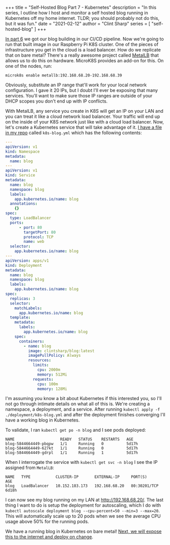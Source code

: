 +++
title = "Self-Hosted Blog Part 7 - Kubernetes"
description = "In this series, I outline how I host and monitor a self hosted blog running in Kubernetes off my home internet. TLDR; you should probably not do this, but it was fun."
date = "2021-02-12"
author = "Clint Sharp"
series = [ "self-hosted-blog" ]
+++

[In part 6](../5) we got our blog building in our CI/CD pipeline. Now we're going to run that built image in our Raspberry Pi K8S cluster. One of the pieces of infrastructure you get in the cloud is a load balancer. How do we replicate that on bare metal? There's a really awesome project called [MetalLB](https://metallb.universe.tf/) that allows us to do this on hardware. MicroK8S provides an add-on for this. On one of the nodes, run:

```shell
microk8s enable metallb:192.168.68.20-192.168.68.39
```

Obviously, substitute an IP range that'll work for your local network configuration. I gave it 20 IPs, but I doubt I'll ever be exposing that many services. You'll want to make sure those IP ranges are outside of your DHCP scopes you don't end up with IP conflicts. 

With MetalLB, any service you create in K8S will get an IP on your LAN and you can treat it like a cloud network load balancer. Your traffic will end up on the inside of your K8S network just like with a cloud load balancer. Now, let's create a Kubernetes service that will take advantage of it. [I have a file in my repo](https://github.com/coccyx/blog/blob/main/deployment/k8s-blog.yml) called `k8s-blog.yml` which has the following contents:

```yaml
---
apiVersion: v1
kind: Namespace
metadata:
  name: blog
---
apiVersion: v1
kind: Service
metadata:
  name: blog
  namespace: blog
  labels:
    app.kubernetes.io/name: blog
  annotations:
    {}
spec:
  type: LoadBalancer
  ports: 
      - port: 80
        targetPort: 80
        protocol: TCP
        name: web
  selector:
    app.kubernetes.io/name: blog
---
apiVersion: apps/v1
kind: Deployment
metadata:
  name: blog
  namespace: blog
  labels:
    app.kubernetes.io/name: blog
spec:
  replicas: 3
  selector:
    matchLabels:
      app.kubernetes.io/name: blog
  template:
    metadata:
      labels:
        app.kubernetes.io/name: blog
    spec:
      containers:
        - name: blog
          image: clintsharp/blog:latest
          imagePullPolicy: Always
          resources:
            limits:
              cpu: 2000m
              memory: 512Mi
            requests:
              cpu: 100m
              memory: 128Mi
```

I'm assuming you know a bit about Kubernetes if this interested you, so I'll not go through intimate details on what all of this is. We're creating a namespace, a deployment, and a service. After running `kubectl apply -f ./deployment/k8s-blog.yml` and after the deployment finishes converging I'll have a working blog in Kubernetes.

To validate, I ran `kubectl get po -n blog` and I see pods deployed:

```shell
NAME                    READY   STATUS    RESTARTS   AGE
blog-5844664449-pbqpw   1/1     Running   0          5d17h
blog-5844664449-627kt   1/1     Running   0          5d17h
blog-5844664449-gdrpl   1/1     Running   1          5d17h
```

When I interrogate the service with `kubectl get svc -n blog` I see the IP assigned from `MetalLB`:

```shell
NAME   TYPE           CLUSTER-IP       EXTERNAL-IP     PORT(S)        AGE
blog   LoadBalancer   10.152.183.173   192.168.68.20   80:30201/TCP   6d18h
```

I can now see my blog running on my LAN at http://192.168.68.20/. The last thing I want to do is setup the deployment for autoscaling, which I do with `kubectl autoscale deployment blog --cpu-percent=50 --min=3 --max=20`. This will automatically scale up to 20 pods when we see the average CPU usage above 50% for the running pods.

We have a running blog in Kubernetes on bare metal! [Next, we will expose this to the internet and deploy on change](../7).

